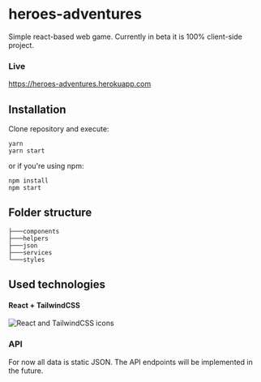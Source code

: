 # heroes-adventures

Simple react-based web game. Currently in beta it is 100% client-side project.


### Live
https://heroes-adventures.herokuapp.com

## Installation
Clone repository and execute:

```
yarn
yarn start
```
or if you're using npm:
```
npm install
npm start
```

## Folder structure
```
├───components
├───helpers
├───json
├───services    
└───styles
```

## Used technologies

#### React + TailwindCSS

<img src="https://camo.githubusercontent.com/2717599f22cf5a6b7bba7f505f518628d01109fc/68747470733a2f2f696d6167652e6962622e636f2f695748724b6e2f72656163745f6e61746976655f7461696c77696e642e706e67" alt="React and TailwindCSS icons">

###

### API 
For now all data is static JSON. The API endpoints will be implemented in the future.
